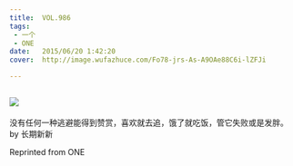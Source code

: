 ```yaml
---
title:	VOL.986
tags:
 - 一个
 - ONE
date:	2015/06/20 1:42:20
cover:	http://image.wufazhuce.com/Fo78-jrs-As-A9OAe88C6i-lZFJi

---
```

![](http://image.wufazhuce.com/Fo78-jrs-As-A9OAe88C6i-lZFJi)
---

没有任何一种逃避能得到赞赏，喜欢就去追，饿了就吃饭，管它失败或是发胖。 by 长期新新
 
Reprinted from ONE
